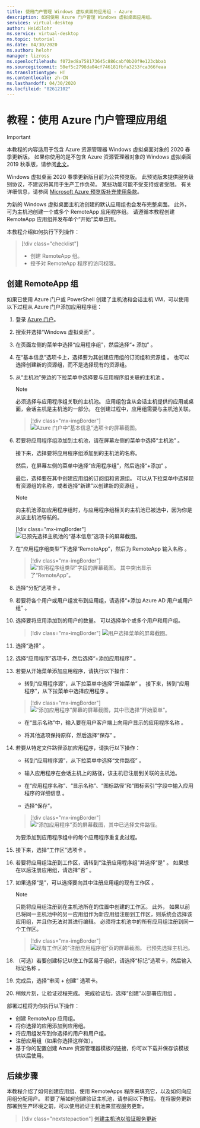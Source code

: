 ```yaml
---
title: 使用门户管理 Windows 虚拟桌面的应用组 - Azure
description: 如何使用 Azure 门户管理 Windows 虚拟桌面应用组。
services: virtual-desktop
author: Heidilohr
ms.service: virtual-desktop
ms.topic: tutorial
ms.date: 04/30/2020
ms.author: helohr
manager: lizross
ms.openlocfilehash: f072ed8a758173645c886cabf0b20f9e123cbbab
ms.sourcegitcommit: 50ef5c2798da04cf746181fbfa3253fca366feaa
ms.translationtype: HT
ms.contentlocale: zh-CN
ms.lasthandoff: 04/30/2020
ms.locfileid: "82612102"
---
```

# <a name="tutorial-manage-app-groups-with-the-azure-portal"></a>教程：使用 Azure 门户管理应用组

>[!IMPORTANT]
>本教程的内容适用于包含 Azure 资源管理器 Windows 虚拟桌面对象的 2020 春季更新版。 如果你使用的是不包含 Azure 资源管理器对象的 Windows 虚拟桌面 2019 秋季版，请参阅[此文](./virtual-desktop-fall-2019/manage-app-groups-2019.md)。
>
> Windows 虚拟桌面 2020 春季更新版目前为公共预览版。 此预览版未提供服务级别协议，不建议将其用于生产工作负荷。 某些功能可能不受支持或者受限。 
> 有关详细信息，请参阅 [Microsoft Azure 预览版补充使用条款](https://azure.microsoft.com/support/legal/preview-supplemental-terms/)。

为新的 Windows 虚拟桌面主机池创建的默认应用组也会发布完整桌面。 此外，可为主机池创建一个或多个 RemoteApp 应用程序组。 请遵循本教程创建 RemoteApp 应用组并发布单个“开始”菜单应用。

本教程介绍如何执行下列操作：

> [!div class="checklist"]
> * 创建 RemoteApp 组。
> * 授予对 RemoteApp 程序的访问权限。

## <a name="create-a-remoteapp-group"></a>创建 RemoteApp 组

如果已使用 Azure 门户或 PowerShell 创建了主机池和会话主机 VM，可以使用以下过程从 Azure 门户添加应用程序组：

1.  登录 [Azure 门户](https://portal.azure.com/)。

2.  搜索并选择“Windows 虚拟桌面”  。

3.  在页面左侧的菜单中选择“应用程序组”，然后选择“+ 添加”   。

4. 在“基本信息”选项卡上，选择要为其创建应用组的订阅组和资源组  。 也可以选择创建新的资源组，而不是选择现有的资源组。

5. 从“主机池”旁边的下拉菜单中选择要与应用程序组关联的主机池  。

    >[!NOTE]
    >必须选择与应用程序组关联的主机池。 应用组包含从会话主机提供的应用或桌面，会话主机是主机池的一部分。 在创建过程中，应用组需要与主机池关联。

    > [!div class="mx-imgBorder"]
    > ![Azure 门户中“基本信息”选项卡的屏幕截图。](media/basics-tab.png)

6. 若要将应用程序组添加到主机池，请在屏幕左侧的菜单中选择“主机池”  。
   
    接下来，选择要将应用程序组添加到的主机池的名称。
   
    然后，在屏幕左侧的菜单中选择“应用程序组”，然后选择“+添加”   。

    最后，选择要在其中创建应用组的订阅组和资源组。 可以从下拉菜单中选择现有资源组的名称，或者选择“新建”以创建新的资源组  。

      >[!NOTE]
      >向主机池添加应用程序组时，与应用程序组相关的主机池已被选中，因为你是从该主机池导航的。
      > 
      > [!div class="mx-imgBorder"]
      >![已预先选择主机池的“基本信息”选项卡的屏幕截图。](media/host-pool-selected.png)

7. 在“应用程序组类型”下选择“RemoteApp”，然后为 RemoteApp 输入名称  。

      > [!div class="mx-imgBorder"]
      > ![“应用程序组类型”字段的屏幕截图。 其中突出显示了“RemoteApp”。](media/remoteapp-button.png)

8.  选择“分配”选项卡  。

9.  若要将各个用户或用户组发布到应用组，请选择“+添加 Azure AD 用户或用户组”  。

10.  选择要将应用添加到的用户的数量。 可以选择单个或多个用户和用户组。

     > [!div class="mx-imgBorder"]
     > ![用户选择菜单的屏幕截图。](media/select-users.png)

11.  选择“选择”  。

12.  选择“应用程序”选项卡，然后选择“+添加应用程序”   。

13.  若要从开始菜单添加应用程序，请执行以下操作： 

      - 转到“应用程序源”，从下拉菜单中选择“开始菜单”   。 接下来，转到“应用程序”，从下拉菜单中选择应用程序  。

     > [!div class="mx-imgBorder"]
     > ![“添加应用程序”屏幕的屏幕截图，其中已选择“开始菜单”。](media/add-app-start.png)

      - 在“显示名称”中，输入要在用户客户端上向用户显示的应用程序名称  。

      - 将其他选项保持原样，然后选择“保存”  。

14. 若要从特定文件路径添加应用程序，请执行以下操作：

      - 转到“应用程序源”，从下拉菜单中选择“文件路径”   。

      - 输入应用程序在会话主机上的路径，该主机已注册到关联的主机池。

      - 在“应用程序名称”、“显示名称”、“图标路径”和“图标索引”字段中输入应用程序的详细信息     。

      - 选择“保存”。 

     > [!div class="mx-imgBorder"]
     > ![“添加应用程序”页的屏幕截图，其中已选择文件路径。](media/add-app-file.png)

     为要添加到应用程序组中的每个应用程序重复此过程。

15.  接下来，选择“工作区”选项卡  。

16.  若要将应用组注册到工作区，请转到“注册应用程序组”并选择“是”   。 如果想在以后注册应用组，请选择“否”  。

17.  如果选择“是”，可以选择要向其中注册应用组的现有工作区  。
       
       >[!NOTE]
       >只能将应用组注册到在主机池所在的位置中创建的工作区。 此外， 如果以前已将同一主机池中的另一应用组作为新应用组注册到工作区，则系统会选择该应用组，并且你无法对其进行编辑。 必须将主机池中的所有应用组注册到同一个工作区。

     > [!div class="mx-imgBorder"]
     > ![现有工作区的“注册应用程序组”页的屏幕截图。 已预先选择主机池。](media/register-existing.png)

18. （可选）若要创建标记以使工作区易于组织，请选择“标记”选项卡，然后输入标记名称  。

19. 完成后，选择“审阅 + 创建”  选项卡。

20. 稍候片刻，让验证过程完成。 完成验证后，选择“创建”以部署应用组  。

部署过程将为你执行以下操作：

- 创建 RemoteApp 应用组。
- 将你选择的应用添加到应用组。
- 将应用组发布到你选择的用户和用户组。
- 注册应用组（如果你选择这样做）。
- 基于你的配置创建 Azure 资源管理器模板的链接，你可以下载并保存该模板供以后使用。

## <a name="next-steps"></a>后续步骤

本教程介绍了如何创建应用组、使用 RemoteApps 程序来填充它，以及如何向应用组分配用户。 若要了解如何创建验证主机池，请参阅以下教程。 在将服务更新部署到生产环境之前，可以使用验证主机池来监视服务更新。

> [!div class="nextstepaction"]
> [创建主机池以验证服务更新](./create-validation-host-pool.md)
